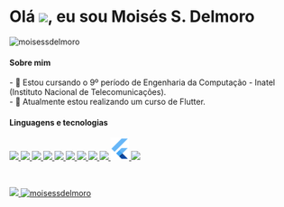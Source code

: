 <h1>Olá <img src="https://github.com/sudnyeshtalekar/sudnyeshtalekar/blob/master/Assets/Hi.gif" width="40px">, eu sou Moisés S. Delmoro</h1>
<p align="left"> <img src="https://komarev.com/ghpvc/?username=moisessdelmoro" alt="moisessdelmoro" /> </p>

<h4><p align="left"><b>Sobre mim</b> <br></h4>
- 🔭 Estou cursando o 9º período de Engenharia da Computação - Inatel (Instituto Nacional de Telecomunicações).<br/>
- 🌱 Atualmente estou realizando um curso de Flutter.

<h4><p align="left"><b>Linguagens e tecnologias</b> <br></h4>
<p>
  <a href="https://www.python.org/" target="_blank"><img height="40" src="https://www.flaticon.com/svg/static/icons/svg/1822/1822899.svg"/> 
  <a href="https://www.java.com/pt-BR/" target="_blank"><img height="40" src="https://www.flaticon.com/svg/static/icons/svg/226/226777.svg"/> 
  <a href="https://docs.microsoft.com/pt-br/cpp/cpp/?view=msvc-160" target="_blank"><img height="40" src="https://www.flaticon.com/svg/static/icons/svg/919/919841.svg"/> 
  <a href="https://www.devmedia.com.br/o-que-e-o-html5/25820" target="_blank"><img height="40" src="https://www.flaticon.com/svg/static/icons/svg/888/888859.svg"/> 
  <a href="https://www.w3schools.com/css/" target="_blank"><img height="40" src="https://www.flaticon.com/svg/static/icons/svg/888/888847.svg"/> 
  <a href="https://developer.mozilla.org/pt-BR/docs/Web/JavaScript" target="_blank"><img height="40" src="https://www.probytes.net/wp-content/uploads/2018/07/javascript-logo-E967E87D74-seeklogo.com_.png"/>   
  <a href="https://pt-br.reactjs.org/" target="_blank"><img height="40" src="https://www.flaticon.com/svg/static/icons/svg/919/919851.svg"/>  
  <a href="https://www.mysql.com/" target="_blank"><img height="40" src="https://www.flaticon.com/svg/static/icons/svg/919/919836.svg"/> 
  <a href="https://dart.dev/" target="_blank"><img height="40" src="https://cdnlogo.com/logos/d/66/dart.svg"/> 
  <a href="https://flutter.dev/" target="_blank"><img height="40" src="https://raw.githubusercontent.com/dnfield/flutter_svg/7d374d7107561cbd906d7c0ca26fef02cc01e7c8/example/assets/flutter_logo.svg?sanitize=true"/> 
  <a href="https://nodejs.org/en/" target="_blank"><img height="40" src="https://seeklogo.com/images/N/nodejs-logo-FBE122E377-seeklogo.com.png"/> 
  </p>
<br>
<p>
<a href="https://github-readme-stats.vercel.app/api?username=moisessdelmoro&show_icons=true&theme=dark" target="_blank"><img height="188" src="https://github-readme-stats.vercel.app/api?username=moisessdelmoro&show_icons=true&theme=dark" /> 
<a href="https://github-readme-stats.vercel.app/api/top-langs/?username=moisessdelmoro&hide=jupyter%20notebook&exclude_repo=ExerciciosM109&langs_count=8&layout=compact&theme=dark" target="_blank"><img height="188" src="https://github-readme-stats.vercel.app/api/top-langs/?username=moisessdelmoro&hide=jupyter%20notebook&exclude_repo=ExerciciosM109&langs_count=8&layout=compact&theme=dark" alt="moisessdelmoro" />
<br />

</p>
